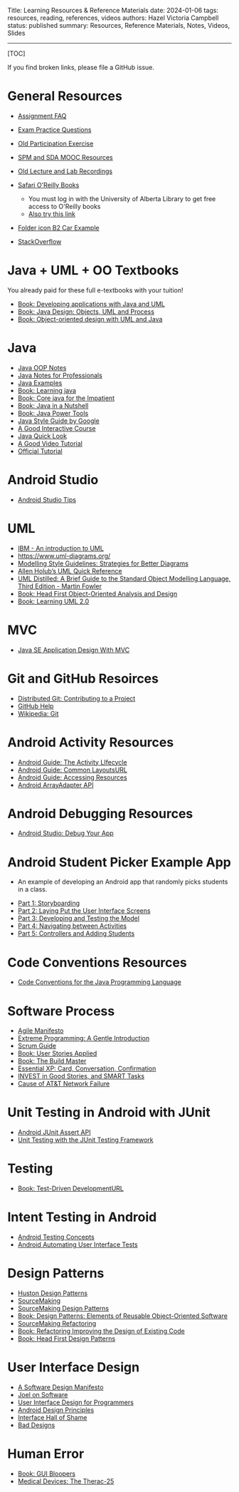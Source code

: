 Title: Learning Resources & Reference Materials
date: 2024-01-06
tags: resources, reading, references, videos
authors: Hazel Victoria Campbell
status: published
summary: Resources, Reference Materials, Notes, Videos, Slides

----

[TOC]

If you find broken links, please file a GitHub issue.

# General Resources

* [Assignment FAQ]({attach}/resources/assignment/CMPUT301-AssignmentFAQ.pdf)
* [Exam Practice Questions]({filename}/resources/practice.md)
* [Old Participation Exercise]({filename}/resources/participation.md)
* [SPM and SDA MOOC Resources]({filename}/resources/mooc.md)
* [Old Lecture and Lab Recordings]({filename}/resources/oldrecordings.md)
* [Safari O'Reilly Books](http://go.oreilly.com/university-of-alberta)
    * You must log in with the University of Alberta Library to get free access to O'Reilly books
    * [Also try this link](https://login.ezproxy.library.ualberta.ca/login?url=https://go.oreilly.com/university-of-alberta/)

* [Folder icon B2 Car Example]({attach}slides/carExampleCampbell.zip) 
* [StackOverflow](https://stackoverflow.com/)

# Java + UML + OO Textbooks

You already paid for these full e-textbooks with your tuition!

* [Book: Developing applications with Java and UML](https://login.ezproxy.library.ualberta.ca/login?url=https://go.oreilly.com/university-of-alberta/library/view/-/0201702525/?ar)
* [Book: Java Design: Objects, UML and Process](https://login.ezproxy.library.ualberta.ca/login?url=https://go.oreilly.com/university-of-alberta/library/view/-/0201750449/?ar)
* [Book: Object-oriented design with UML and Java](https://login.ezproxy.library.ualberta.ca/login?url=https://ebookcentral.proquest.com/lib/ualberta/detail.action?docID=297134)

# Java

* [Java OOP Notes]({attach}/resources/java/OOP_notes.pdf)
* [Java Notes for Professionals](https://goalkicker.com/JavaBook/)
* [Java Examples](http://www.java2s.com/Code/Java/CatalogJava.htm)
* [Book: Learning java](https://learning.oreilly.com/library/view/learning-java-5th/9781492056263/)
* [Book: Core java for the Impatient](https://learning.oreilly.com/library/view/core-java-for/9780135404522/)
* [Book: Java in a Nutshell](https://learning.oreilly.com/library/view/java-in-a/9781492037248/)
* [Book: Java Power Tools](https://learning.oreilly.com/library/view/java-power-tools/9780596527938/)
* [Java Style Guide by Google](https://google.github.io/styleguide/javaguide.html)
* [A Good Interactive Course](https://www.codecademy.com/learn/learn-java)
* [Java Quick Look](https://www.w3schools.com/java)
* [A Good Video Tutorial](https://www.youtube.com/watch?v=NBIUbTddde4&list=PLZPZq0r_RZOMhCAyywfnYLlrjiVOkdAI1&ab_channel=BroCode)
* [Official Tutorial](https://docs.oracle.com/javase/tutorial/java/index.html)

# Android Studio

* [Android Studio Tips]({attach}/general/slides/Android_Studio_Tips.pdf)

# UML

* [IBM - An introduction to UML](https://developer.ibm.com/articles/an-introduction-to-uml/)
* <https://www.uml-diagrams.org/>
* [Modelling Style Guidelines: Strategies for Better Diagrams](http://agilemodeling.com/style/)
* [Allen Holub’s UML Quick Reference](https://holub.com/uml/)
* [UML Distilled: A Brief Guide to the Standard Object Modelling Language, Third Edition - Martin Fowler](https://learning.oreilly.com/library/view/uml-distilled-a/0321193687/)
* [Book: Head First Object-Oriented Analysis and Design](https://learning.oreilly.com/library/view/head-first-object-oriented/0596008678/)
* [Book: Learning UML 2.0](https://www.oreilly.com/library/view/learning-uml-20/0596009828/)

# MVC

* [Java SE Application Design With MVC](https://www.oracle.com/technical-resources/articles/javase/application-design-with-mvc.html)


# Git and GitHub Resoirces

* [Distributed Git: Contributing to a Project](https://git-scm.com/book/en/v2/GitHub-Contributing-to-a-Project)
* [GitHub Help](https://support.github.com/)
* [Wikipedia: Git](https://en.wikipedia.org/wiki/Git)

# Android Activity Resources

* [Android Guide: The Activity LIfecycle](https://developer.android.com/guide/components/activities/activity-lifecycle.html)
* [Android Guide: Common LayoutsURL](https://developer.android.com/develop/ui/views/layout/declaring-layout#CommonLayouts)
* [Android Guide: Accessing Resources](https://developer.android.com/guide/topics/resources/providing-resources#Accessing)
* [Android ArrayAdapter API](https://developer.android.com/reference/android/widget/ArrayAdapter.html#notifyDataSetChanged%28%29)

# Android Debugging Resources

* [Android Studio: Debug Your App](https://developer.android.com/studio/debug/index.html)

# Android Student Picker Example App

- An example of developing an Android app that randomly picks students in a class.

* [Part 1: Storyboarding](https://www.youtube.com/watch?v=5PPD0ncJU1g)
* [Part 2: Laying Put the User Interface Screens](https://www.youtube.com/watch?v=VKVYUXNuDDg)
* [Part 3: Developing and Testing the Model](https://www.youtube.com/watch?v=k9ZNbsc0Qgo)
* [Part 4: Navigating between Activities](https://www.youtube.com/watch?v=fxjIA4HIruU)
* [Part 5: Controllers and Adding Students](https://www.youtube.com/watch?v=uLnoI7mbuEo)

# Code Conventions Resources

* [Code Conventions for the Java Programming Language](https://www.oracle.com/java/technologies/javase/codeconventions-contents.html)

# Software Process

* [Agile Manifesto](https://agilemanifesto.org/)
* [Extreme Programming: A Gentle Introduction](http://www.extremeprogramming.org/)
* [Scrum Guide](https://www.scrum.org/resources/scrum-guide)
* [Book: User Stories Applied](https://www.oreilly.com/library/view/user-stories-applied/0321205685/)
* [Book: The Build Master](https://www.oreilly.com/library/view/build-master-the/0321332059/)
* [Essential XP: Card, Conversation, Confirmation](https://ronjeffries.com/xprog/articles/expcardconversationconfirmation/)
* [INVEST in Good Stories, and SMART Tasks](https://xp123.com/invest-in-good-stories-and-smart-tasks/)
* [Cause of AT&T Network Failure](http://catless.ncl.ac.uk/Risks/9.62.html#subj2)

# Unit Testing in Android with JUnit

* [Android JUnit Assert API](https://developer.android.com/training/testing/local-tests)
* [Unit Testing with the JUnit Testing Framework](https://code.tutsplus.com/android-sdk-unit-testing-with-the-junit-testing-framework--mobile-421t)

# Testing

* [Book: Test-Driven DevelopmentURL](https://www.oreilly.com/library/view/test-driven-development/0321146530/)


# Intent Testing in Android

* [Android Testing Concepts](https://developer.android.com/studio/test)
* [Android Automating User Interface Tests](https://developer.android.com/training/testing/instrumented-tests/ui-tests)

# Design Patterns

* [Huston Design Patterns](http://www.vincehuston.org/dp/)
* [SourceMaking](https://sourcemaking.com/)
* [SourceMaking Design Patterns](https://sourcemaking.com/design_patterns)
* [Book: Design Patterns: Elements of Reusable Object-Oriented Software](https://www.oreilly.com/library/view/design-patterns-elements/0201633612/)
* [SourceMaking Refactoring](https://sourcemaking.com/refactoring)
* [Book: Refactoring Improving the Design of Existing Code](https://www.oreilly.com/library/view/refactoring-improving-the/9780134757681/)
* [Book: Head First Design Patterns](https://www.oreilly.com/library/view/head-first-design/9781492077992/)

# User Interface Design

* [A Software Design Manifesto](https://hci.stanford.edu/publications/bds/1-kapor.html)
* [Joel on Software](https://www.joelonsoftware.com/)
* [User Interface Design for Programmers](https://www.joelonsoftware.com/2001/10/24/user-interface-design-for-programmers/)
* [Android Design Principles](https://developer.android.com/design)
* [Interface Hall of Shame](http://hallofshame.gp.co.at/shame.htm)
* [Bad Designs](http://baddesigns.com/examples.html)

# Human Error

* [Book: GUI Bloopers](https://www.oreilly.com/library/view/gui-bloopers-20/9780123706430/)
* [Medical Devices: The Therac-25](http://sunnyday.mit.edu/papers/therac.pdf)
